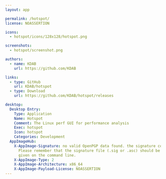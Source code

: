 ```yaml
---
layout: app

permalink: /hotspot/
license: NOASSERTION

icons:
  - hotspot/icons/128x128/hotspot.png

screenshots:
  - hotspot/screenshot.png

authors:
  - name: KDAB
    url: https://github.com/KDAB

links:
  - type: GitHub
    url: KDAB/hotspot
  - type: Download
    url: https://github.com/KDAB/hotspot/releases

desktop:
  Desktop Entry:
    Type: Application
    Name: Hotspot
    Comment: The Linux perf GUI for performance analysis
    Exec: hotspot
    Icon: hotspot
    Categories: Development
  AppImageHub:
    X-AppImage-Signature: no valid OpenPGP data found. the signature could not be verified.
      Please remember that the signature file (.sig or .asc) should be the first file
      given on the command line.
    X-AppImage-Type: 2
    X-AppImage-Architecture: x86_64
    X-AppImage-Payload-License: NOASSERTION
---
```

